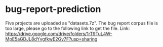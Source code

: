 # bug-report-prediction

Five projects are uploaded as "datasets.7z".
The bug report corpus file is too large, please go to the following link to get the file. 
Link: https://drive.google.com/drive/folders/1rT9TuL4W-MpE5aGDJL8dYvgfkwE2Gv7F?usp=sharing
